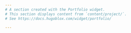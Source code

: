 ```yaml
---
# A section created with the Portfolio widget.
# This section displays content from `content/project/`.
# See https://docs.hugoblox.com/widget/portfolio/

---
```

